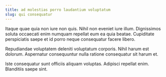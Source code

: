 ```yaml
---
title: ad molestias porro laudantium voluptatum
slug: qui consequatur
---
```


Itaque quae quia non iure non quis. Nihil non eveniet iure illum. Dignissimos soluta occaecati enim numquam repellat eum ea quia beatae. Cupiditate perspiciatis saepe et id porro neque consequatur facere libero.

Repudiandae voluptatem deleniti voluptatum corporis. Nihil harum est dolorum. Aspernatur consequuntur nulla ratione consequatur sit harum et.

Iste consequatur sunt officiis aliquam voluptas. Adipisci repellat enim. Blanditiis saepe sint.
